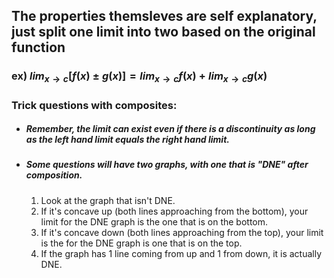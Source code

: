 ## The properties themsleves are self explanatory, just split one limit into two based on the original function

### ex) $lim_{x\to c}[f(x)\pm g(x)] = lim_{x\to c}f(x) + lim_{x\to c}g(x)$

### Trick questions with composites:

* ##### Remember, the limit can exist even if there is a discontinuity as long as the left hand limit equals the right hand limit.

* ##### Some questions will have two graphs, with one that is "DNE" after composition. 
    1. Look at the graph that isn't DNE.
    2. If it's concave up (both lines approaching from the bottom), your limit for the DNE graph is the one that is on the bottom.
    3. If it's concave down (both lines approaching from the top), your limit is the for the DNE graph is one that is on the top.
    4. If the graph has 1 line coming from up and 1 from down, it is actually DNE.